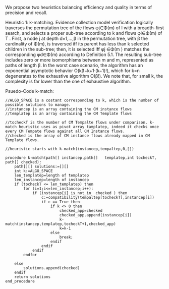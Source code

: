 We propose two heuristics balancing efficiency and quality in terms of precision and recall.

Heuristic 1: k-matching. Evidence collection model verification logically traverses the permutation tree of the flows φj∈Φ(m) of I with a breadth-first search, and selects a proper sub-tree according to k and flows φi∈Φ(m) of T . First, a node j at depth d=1,...,β in the permutation tree, with β the cardinality of Φ(m), is traversed iff its parent has less than k selected children in the sub-tree; then, it is selected iff φj ∈Φ(m ) matches the corresponding φd∈Φ(m) according to Definition 5.1. The resulting sub-tree includes zero or more isomorphisms between m and m, represented as paths of length β. In the worst case scenario, the algorithm has an exponential asymptotic behavior O(kβ−k+1·(k−1)!), which for k=n degenerates to the exhaustive algorithm O(β!). We note that, for small k, the complexity is far lower than the one of exhaustive algorithm.


Psuedo-Code k-match:	
```
//ALGO_SPACE is a costant corresponding to k, which is the number of possible solutions to manage.
//instancep is an array containing the CM instance flows 
//templatep is an array containing the CM Template flows 

//tocheckT is the number of CM Tempalte flows under comparison. k-match heuristic uses as pivot array tamplatep, indeed it checks once every CM Tempate flows against all CM Instance flows.
//checked is the array of CM instance flows already mapped in CM Template flows.

//heuristic starts with k-match(instancep,tempaltep,0,[])

procedure k-match(path[] instancep,path[] 	templatep,int tocheckT, path[] checked):
	path[][] solutions:=[][]
	int k:=ALGO_SPACE
	len_templatep=length of templatep
	len_instancep=length of instancep
	if (tocheckT <= len_templatep) then
		for (i=1;i<=len_instancep;i++):
			if (instancep[i] is_not_in 	checked ) then
				c:=compatibility(tempaltep[tocheckT],instancep[i])
				if c == True then		
					if k <> 0 then
						checked_app=checked
						checked_app.append(instancep[i])
						k-match(instancep,templatep,tocheckT+1,checked_app)
						k=k-1
					else
						break;
					endif
				endif
			endif
		endfor

    else
    	solutions.append(checked)
    endif
    return solutions
end_procedure

```